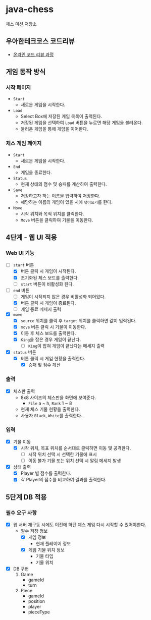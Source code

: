 # java-chess

체스 미션 저장소

## 우아한테크코스 코드리뷰

- [온라인 코드 리뷰 과정](https://github.com/woowacourse/woowacourse-docs/blob/master/maincourse/README.md)

## 게임 동작 방식

### 시작 페이지

- `Start`
    - 새로운 게임을 시작한다.
- `Load`
    - Select Box에 저장된 게임 목록이 출력된다.
    - 저장된 게임을 선택하여 `Load` 버튼을 누르면 해당 게임을 불러온다.
    - 불러온 게임을 통해 게임을 이어한다.

### 체스 게임 페이지

- `Start`
    - 새로운 게임을 시작한다.
- `End`
    - 게임을 종료한다.
- `Status`
    - 현재 상태의 점수 및 승패를 계산하여 출력한다.
- `Save`
    - 저장하고자 하는 이름을 입력하여 저장한다.
    - 해당하는 이름의 게임이 있을 시에 `덮어쓰기`를 한다.
- `Move`
    - 시작 위치와 목적 위치를 클릭한다.
    - `Move` 버튼을 클릭하여 기물을 이동한다.

## 4단계 - 웹 UI 적용

### Web UI 기능

- [ ] `start` 버튼
    - [x] 버튼 클릭 시 게임이 시작된다.
    - [x] 초기화된 체스 보드를 출력한다.
    - [ ] `start` 버튼이 비활성화 된다.
- [ ] `end` 버튼
    - [ ] 게임이 시작되지 않은 경우 비활성화 되어있다.
    - [x] 버튼 클릭 시 게임이 종료된다.
    - [ ] 게임 종료 메세지 출력
- [x] `move`
    - [x] `source` 위치를 클릭 후 `target` 위치를 클릭하면 값이 입력된다.
    - [x] `move` 버튼 클릭 시 기물이 이동한다.
    - [x] 이동 후 체스 보드를 출력한다.
    - [x] `King`을 잡은 경우 게임이 끝난다.
        - [ ] `King`이 잡혀 게임이 끝났다는 메세지 출력
- [x] `status` 버튼
    - [x] 버튼 클릭 시 게임 현황을 출력한다.
        - [x] 승패 및 점수 계산

### 출력

- [x] 체스판 출력
    - 8x8 사이즈의 체스판을 화면에 보여준다.
        - `File` a ~ h, `Rank` 1 ~ 8
    - 현재 체스 기물 현황을 출력한다.
    - 사용자 `Black`, `White`를 출력한다.

### 입력

- [x] 기물 이동
    - [x] 시작 위치, 목표 위치를 순서대로 클릭하면 이동 및 공격한다.
        - [ ] 시작 위치 선택 시 선택한 기물에 표시
        - [ ] 이동 불가 기물 또는 위치 선택 시 알림 메세지 발생
- [x] 상태 출력
    - [x] Player 별 점수를 출력한다.
    - [x] 각 Player의 점수를 비교하여 결과를 출력한다.

## 5단계 DB 적용

### 필수 요구 사항

- [x] 웹 서버 재구동 시에도 이전에 하던 체스 게임 다시 시작할 수 있어야한다.
    - 필수 저장 정보
        - [x] 게임 정보
            - 현재 플레이어 정보
        - [x] 게임 기물 위치 정보
            - 기물 타입
            - 기물 위치
- [x] DB 구현
    1. Game
        - gameId
        - turn
    2. Piece
        - gameId
        - position
        - player
        - pieceType
